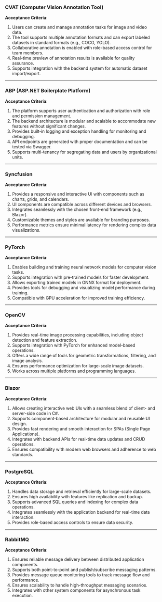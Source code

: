 ### CVAT (Computer Vision Annotation Tool)  
**Acceptance Criteria**:  
1. Users can create and manage annotation tasks for image and video data.  
2. The tool supports multiple annotation formats and can export labeled datasets in standard formats (e.g., COCO, YOLO).  
3. Collaborative annotation is enabled with role-based access control for team members.  
4. Real-time preview of annotation results is available for quality assurance.  
5. Supports integration with the backend system for automatic dataset import/export.  

---

### ABP (ASP.NET Boilerplate Platform)  
**Acceptance Criteria**:  
1. The platform supports user authentication and authorization with role and permission management.  
2. The backend architecture is modular and scalable to accommodate new features without significant changes.  
3. Provides built-in logging and exception handling for monitoring and debugging.  
4. API endpoints are generated with proper documentation and can be tested via Swagger.  
5. Supports multi-tenancy for segregating data and users by organizational units.  

---

### Syncfusion  
**Acceptance Criteria**:  
1. Provides a responsive and interactive UI with components such as charts, grids, and calendars.  
2. UI components are compatible across different devices and browsers.  
3. Integrates seamlessly with the chosen front-end framework (e.g., Blazor).  
4. Customizable themes and styles are available for branding purposes.  
5. Performance metrics ensure minimal latency for rendering complex data visualizations.  

---

### PyTorch  
**Acceptance Criteria**:  
1. Enables building and training neural network models for computer vision tasks.  
2. Supports integration with pre-trained models for faster development.  
3. Allows exporting trained models in ONNX format for deployment.  
4. Provides tools for debugging and visualizing model performance during training.  
5. Compatible with GPU acceleration for improved training efficiency.  

---

### OpenCV  
**Acceptance Criteria**:  
1. Provides real-time image processing capabilities, including object detection and feature extraction.  
2. Supports integration with PyTorch for enhanced model-based operations.  
3. Offers a wide range of tools for geometric transformations, filtering, and image analysis.  
4. Ensures performance optimization for large-scale image datasets.  
5. Works across multiple platforms and programming languages.  

---

### Blazor  
**Acceptance Criteria**:  
1. Allows creating interactive web UIs with a seamless blend of client- and server-side code in C#.  
2. Supports component-based architecture for modular and reusable UI design.  
3. Provides fast rendering and smooth interaction for SPAs (Single Page Applications).  
4. Integrates with backend APIs for real-time data updates and CRUD operations.  
5. Ensures compatibility with modern web browsers and adherence to web standards.  

---

### PostgreSQL  
**Acceptance Criteria**:  
1. Handles data storage and retrieval efficiently for large-scale datasets.  
2. Ensures high availability with features like replication and backup.  
3. Supports advanced SQL queries and indexing for complex data operations.  
4. Integrates seamlessly with the application backend for real-time data interaction.  
5. Provides role-based access controls to ensure data security.  

---

### RabbitMQ
**Acceptance Criteria**:
1. Ensures reliable message delivery between distributed application components.
2. Supports both point-to-point and publish/subscribe messaging patterns.
3. Provides message queue monitoring tools to track message flow and performance.
4. Ensures scalability to handle high-throughput messaging scenarios.
5. Integrates with other system components for asynchronous task execution.

